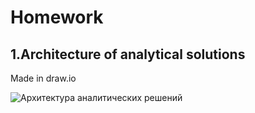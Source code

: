 # Homework

## 1.Architecture of analytical solutions

Made in draw.io

![Архитектура аналитических решений](https://user-images.githubusercontent.com/101666279/159125707-9c2696b3-212b-4fb8-9e76-a7ed6f5b28fb.png)
